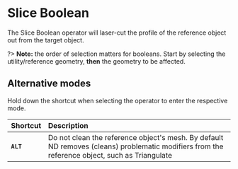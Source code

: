 # Slice Boolean

The Slice Boolean operator will laser-cut the profile of the reference object out from the target object.

?> **Note:** the order of selection matters for booleans. Start by selecting the utility/reference geometry, **then** the geometry to be affected.

## Alternative modes

Hold down the shortcut when selecting the operator to enter the respective mode.

| Shortcut | Description |
| :--- | :--- |
| **`ALT`** | Do not clean the reference object's mesh. By default ND removes (cleans) problematic modifiers from the reference object, such as Triangulate |